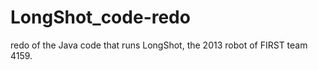 LongShot_code-redo
==================

redo of the Java code that runs LongShot,
the 2013 robot of FIRST team 4159.
